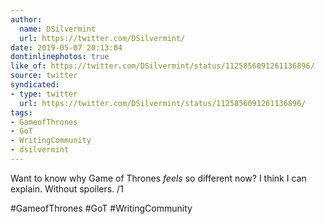 ```yaml
---
author:
  name: DSilvermint
  url: https://twitter.com/DSilvermint/
date: 2019-05-07 20:13:04
dontinlinephotos: true
like_of: https://twitter.com/DSilvermint/status/1125856091261136896/
source: twitter
syndicated:
- type: twitter
  url: https://twitter.com/DSilvermint/status/1125856091261136896/
tags:
- GameofThrones
- GoT
- WritingCommunity
- dsilvermint
---
```


Want to know why Game of Thrones *feels* so different now? I think I can explain. Without spoilers.  /1



#GameofThrones #GoT #WritingCommunity